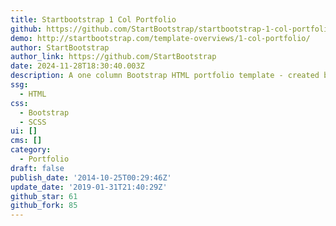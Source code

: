 ```yaml
---
title: Startbootstrap 1 Col Portfolio
github: https://github.com/StartBootstrap/startbootstrap-1-col-portfolio
demo: http://startbootstrap.com/template-overviews/1-col-portfolio/
author: StartBootstrap
author_link: https://github.com/StartBootstrap
date: 2024-11-28T18:30:40.003Z
description: A one column Bootstrap HTML portfolio template - created by Start Bootstrap
ssg:
  - HTML
css:
  - Bootstrap
  - SCSS
ui: []
cms: []
category:
  - Portfolio
draft: false
publish_date: '2014-10-25T00:29:46Z'
update_date: '2019-01-31T21:40:29Z'
github_star: 61
github_fork: 85
---
```

